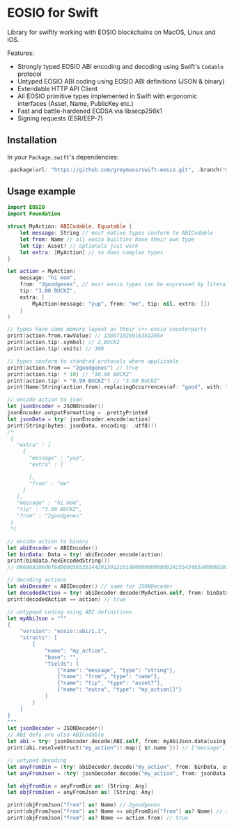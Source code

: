 EOSIO for Swift
===============

Library for swiftly working with EOSIO blockchains on MacOS, Linux and iOS.

Features:
 - Strongly typed EOSIO ABI encoding and decoding using Swift's `Codable` protocol
 - Untyped EOSIO ABI coding using EOSIO ABI definitions (JSON & binary)
 - Extendable HTTP API Client
 - All EOSIO primitive types implemented in Swift with ergonomic interfaces (Asset, Name, PublicKey etc.)
 - Fast and battle-hardened ECDSA via libsecp256k1
 - Signing requests (ESR/EEP-7)

Installation
------------

In your `Package.swift`'s dependencies:

```swift
.package(url: "https://github.com/greymass/swift-eosio.git", .branch("master")),
```

Usage example
-------------

```swift
import EOSIO
import Foundation

struct MyAction: ABICodable, Equatable {
    let message: String // most native types conform to ABICodable
    let from: Name // all eosio builtins have their own type
    let tip: Asset? // optionals just work
    let extra: [MyAction] // so does complex types
}

let action = MyAction(
    message: "hi mom",
    from: "2goodgenes", // most eosio types can be expressed by literals
    tip: "3.00 BUCKZ",
    extra: [
        MyAction(message: "yup", from: "me", tip: nil, extra: [])
    ]
)

// types have same memory layout as their c++ eosio counterparts
print(action.from.rawValue) // 1380710289163812864
print(action.tip!.symbol) // 2,BUCKZ
print(action.tip!.units) // 300

// types conform to standrad protocols where applicable
print(action.from == "2goodgenes") // true
print(action.tip! * 10) // "30.00 BUCKZ"
print(action.tip! + "0.99 BUCKZ") // "3.99 BUCKZ"
print(Name(String(action.from).replacingOccurrences(of: "good", with: "BÅÅD"))) // 2....genes

// encode action to json
let jsonEncoder = JSONEncoder()
jsonEncoder.outputFormatting = .prettyPrinted
let jsonData = try! jsonEncoder.encode(action)
print(String(bytes: jsonData, encoding: .utf8)!)
/*
 {
   "extra" : [
     {
       "message" : "yup",
       "extra" : [

       ],
       "from" : "me"
     }
   ],
   "message" : "hi mom",
   "tip" : "3.00 BUCKZ",
   "from" : "2goodgenes"
 }
 */

// encode action to binary
let abiEncoder = ABIEncoder()
let binData: Data = try! abiEncoder.encode(action)
print(binData.hexEncodedString())
// 066869206d6f6d00005653b1442913012c01000000000000024255434b5a0000010379757000000000000080920000

// decoding actions
let abiDecoder = ABIDecoder() // same for JSONDecoder
let decodedAction = try! abiDecoder.decode(MyAction.self, from: binData)
print(decodedAction == action) // true

// untypepd coding using ABI definitions
let myAbiJson = """
{
    "version": "eosio::abi/1.1",
    "structs": [
        {
            "name": "my_action",
            "base": "",
            "fields": [
                {"name": "message", "type": "string"},
                {"name": "from", "type": "name"},
                {"name": "tip", "type": "asset?"},
                {"name": "extra", "type": "my_action[]"}
            ]
        }
    ]
}
"""
let jsonDecoder = JSONDecoder()
// ABI defs are also ABICodable
let abi = try! jsonDecoder.decode(ABI.self, from: myAbiJson.data(using: .utf8)!)
print(abi.resolveStruct("my_action")!.map({ $0.name })) // ["message", "from", "tip", "extra"]

// untyped decoding
let anyFromBin = (try! abiDecoder.decode("my_action", from: binData, using: abi))
let anyFromJson = (try! jsonDecoder.decode("my_action", from: jsonData, using: abi))

let objFromBin = anyFromBin as! [String: Any]
let objFromJson = anyFromJson as! [String: Any]

print(objFromJson["from"] as! Name) // 2goodgenes
print(objFromJson["from"] as? Name == objFromBin["from"] as? Name) // true
print(objFromJson["from"] as? Name == action.from) // true
```
